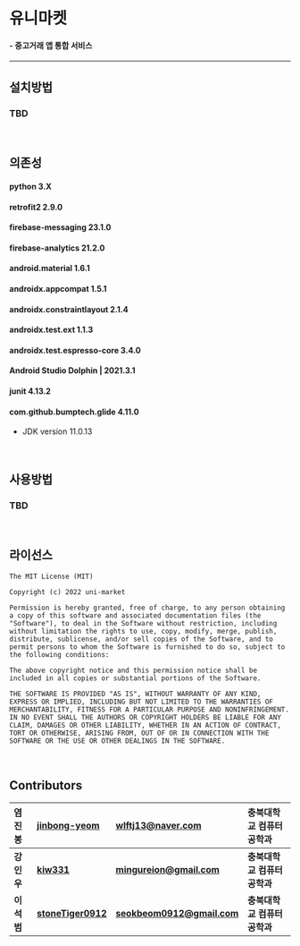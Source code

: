 # __유니마켓__
#### __- 중고거래 앱 통합 서비스__ 
***

## __설치방법__  

### TBD  
<br />

## __의존성__
#### python 3.X  
#### retrofit2 2.9.0
#### firebase-messaging 23.1.0
#### firebase-analytics 21.2.0
#### android.material 1.6.1
#### androidx.appcompat 1.5.1
#### androidx.constraintlayout 2.1.4
#### androidx.test.ext 1.1.3
#### androidx.test.espresso-core 3.4.0
#### Android Studio Dolphin | 2021.3.1
#### junit 4.13.2
#### com.github.bumptech.glide 4.11.0

* JDK version 11.0.13

<br/>

## __사용방법__
### TBD
<br/>

## __라이선스__
```
The MIT License (MIT)

Copyright (c) 2022 uni-market

Permission is hereby granted, free of charge, to any person obtaining a copy of this software and associated documentation files (the "Software"), to deal in the Software without restriction, including without limitation the rights to use, copy, modify, merge, publish, distribute, sublicense, and/or sell copies of the Software, and to permit persons to whom the Software is furnished to do so, subject to the following conditions:

The above copyright notice and this permission notice shall be included in all copies or substantial portions of the Software.

THE SOFTWARE IS PROVIDED "AS IS", WITHOUT WARRANTY OF ANY KIND, EXPRESS OR IMPLIED, INCLUDING BUT NOT LIMITED TO THE WARRANTIES OF MERCHANTABILITY, FITNESS FOR A PARTICULAR PURPOSE AND NONINFRINGEMENT. IN NO EVENT SHALL THE AUTHORS OR COPYRIGHT HOLDERS BE LIABLE FOR ANY CLAIM, DAMAGES OR OTHER LIABILITY, WHETHER IN AN ACTION OF CONTRACT, TORT OR OTHERWISE, ARISING FROM, OUT OF OR IN CONNECTION WITH THE SOFTWARE OR THE USE OR OTHER DEALINGS IN THE SOFTWARE.
```
<br />

## __Contributors__

  |염진봉|[jinbong-yeom](https://github.com/jinbong-yeom)| wlftj13@naver.com | 충북대학교 컴퓨터공학과
|:-|:-|:-|:-|
 |**강인우**|**[kiw331](https://github.com/kiw331)**|**mingureion@gmail.com**|**충북대학교 컴퓨터공학과**|
 |**이석범**|**[stoneTiger0912](https://github.com/stoneTiger0912)**|**seokbeom0912@gmail.com**|**충북대학교 컴퓨터공학과**|
